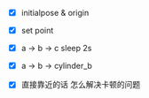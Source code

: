 - [x] initialpose  &  origin 

- [x] set point

- [x] a -> b -> c  sleep 2s

- [x] a -> b -> cylinder_b

- [x] 直接靠近的话 怎么解决卡顿的问题